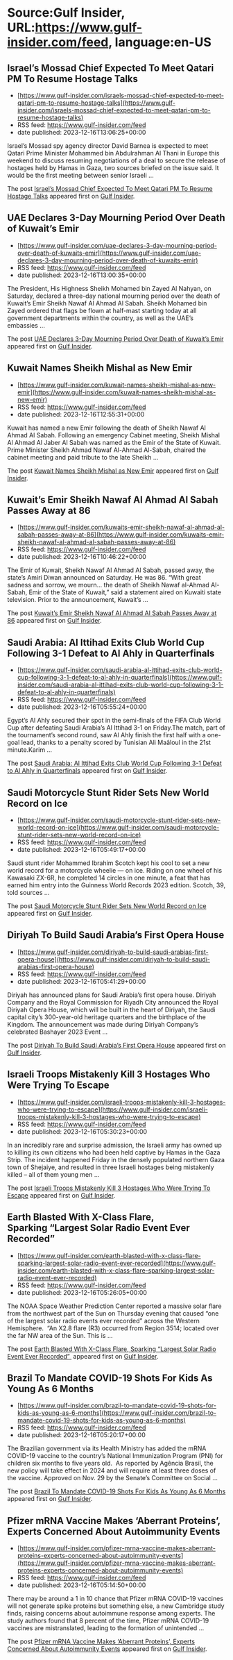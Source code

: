 # Source:Gulf Insider, URL:https://www.gulf-insider.com/feed, language:en-US

## Israel’s Mossad Chief Expected To Meet Qatari PM To Resume Hostage Talks
 - [https://www.gulf-insider.com/israels-mossad-chief-expected-to-meet-qatari-pm-to-resume-hostage-talks](https://www.gulf-insider.com/israels-mossad-chief-expected-to-meet-qatari-pm-to-resume-hostage-talks)
 - RSS feed: https://www.gulf-insider.com/feed
 - date published: 2023-12-16T13:06:25+00:00

<p>Israel&#8217;s Mossad spy agency director David Barnea is expected to meet Qatari Prime Minister Mohammed bin Abdulrahman Al Thani in Europe this weekend to discuss resuming negotiations of a deal to secure the release of hostages held by Hamas in Gaza, two sources briefed on the issue said. It would be the first meeting between senior Israeli &#8230;</p>
<p>The post <a href="https://www.gulf-insider.com/israels-mossad-chief-expected-to-meet-qatari-pm-to-resume-hostage-talks/">Israel’s Mossad Chief Expected To Meet Qatari PM To Resume Hostage Talks</a> appeared first on <a href="https://www.gulf-insider.com">Gulf Insider</a>.</p>

## UAE Declares 3-Day Mourning Period Over Death of Kuwait’s Emir
 - [https://www.gulf-insider.com/uae-declares-3-day-mourning-period-over-death-of-kuwaits-emir](https://www.gulf-insider.com/uae-declares-3-day-mourning-period-over-death-of-kuwaits-emir)
 - RSS feed: https://www.gulf-insider.com/feed
 - date published: 2023-12-16T13:00:35+00:00

<p>The President, His Highness Sheikh Mohamed bin Zayed Al Nahyan, on Saturday, declared a three-day national mourning period over the death of Kuwait&#8217;s Emir Sheikh Nawaf Al Ahmad Al Sabah. Sheikh Mohamed bin Zayed ordered that flags be flown at half-mast starting today at all government departments within the country, as well as the UAE&#8217;s embassies &#8230;</p>
<p>The post <a href="https://www.gulf-insider.com/uae-declares-3-day-mourning-period-over-death-of-kuwaits-emir/">UAE Declares 3-Day Mourning Period Over Death of Kuwait’s Emir</a> appeared first on <a href="https://www.gulf-insider.com">Gulf Insider</a>.</p>

## Kuwait Names Sheikh Mishal as New Emir
 - [https://www.gulf-insider.com/kuwait-names-sheikh-mishal-as-new-emir](https://www.gulf-insider.com/kuwait-names-sheikh-mishal-as-new-emir)
 - RSS feed: https://www.gulf-insider.com/feed
 - date published: 2023-12-16T12:55:31+00:00

<p>Kuwait has named a new Emir following the death of Sheikh Nawaf Al Ahmad Al Sabah. Following an emergency Cabinet meeting, Sheikh Mishal Al Ahmad Al Jaber Al Sabah was named as the Emir of the State of Kuwait. Prime Minister Sheikh Ahmad Nawaf Al-Ahmad Al-Sabah, chaired the cabinet meeting and paid tribute to the late Sheikh &#8230;</p>
<p>The post <a href="https://www.gulf-insider.com/kuwait-names-sheikh-mishal-as-new-emir/">Kuwait Names Sheikh Mishal as New Emir</a> appeared first on <a href="https://www.gulf-insider.com">Gulf Insider</a>.</p>

## Kuwait’s Emir Sheikh Nawaf Al Ahmad Al Sabah Passes Away at 86
 - [https://www.gulf-insider.com/kuwaits-emir-sheikh-nawaf-al-ahmad-al-sabah-passes-away-at-86](https://www.gulf-insider.com/kuwaits-emir-sheikh-nawaf-al-ahmad-al-sabah-passes-away-at-86)
 - RSS feed: https://www.gulf-insider.com/feed
 - date published: 2023-12-16T10:46:22+00:00

<p>The Emir of Kuwait, Sheikh Nawaf Al Ahmad Al Sabah, passed away, the state&#8217;s Amiri Diwan announced on Saturday. He was 86. &#8220;With great sadness and sorrow, we mourn&#8230; the death of Sheikh Nawaf al-Ahmad Al-Sabah, Emir of the State of Kuwait,&#8221; said a statement aired on Kuwaiti state television. Prior to the announcement, Kuwait&#8217;s &#8230;</p>
<p>The post <a href="https://www.gulf-insider.com/kuwaits-emir-sheikh-nawaf-al-ahmad-al-sabah-passes-away-at-86/">Kuwait’s Emir Sheikh Nawaf Al Ahmad Al Sabah Passes Away at 86</a> appeared first on <a href="https://www.gulf-insider.com">Gulf Insider</a>.</p>

## Saudi Arabia: Al Ittihad Exits Club World Cup Following 3-1 Defeat to Al Ahly in Quarterfinals
 - [https://www.gulf-insider.com/saudi-arabia-al-ittihad-exits-club-world-cup-following-3-1-defeat-to-al-ahly-in-quarterfinals](https://www.gulf-insider.com/saudi-arabia-al-ittihad-exits-club-world-cup-following-3-1-defeat-to-al-ahly-in-quarterfinals)
 - RSS feed: https://www.gulf-insider.com/feed
 - date published: 2023-12-16T05:55:24+00:00

<p>Egypt&#8217;s Al Ahly secured their spot in the semi-finals of the FIFA Club World Cup after defeating Saudi Arabia&#8217;s Al Ittihad 3-1 on Friday.The match, part of the tournament&#8217;s second round, saw Al Ahly finish the first half with a one-goal lead, thanks to a penalty scored by Tunisian Ali Maâloul in the 21st minute.Karim &#8230;</p>
<p>The post <a href="https://www.gulf-insider.com/saudi-arabia-al-ittihad-exits-club-world-cup-following-3-1-defeat-to-al-ahly-in-quarterfinals/">Saudi Arabia: Al Ittihad Exits Club World Cup Following 3-1 Defeat to Al Ahly in Quarterfinals</a> appeared first on <a href="https://www.gulf-insider.com">Gulf Insider</a>.</p>

## Saudi Motorcycle Stunt Rider Sets New World Record on Ice
 - [https://www.gulf-insider.com/saudi-motorcycle-stunt-rider-sets-new-world-record-on-ice](https://www.gulf-insider.com/saudi-motorcycle-stunt-rider-sets-new-world-record-on-ice)
 - RSS feed: https://www.gulf-insider.com/feed
 - date published: 2023-12-16T05:49:17+00:00

<p>Saudi stunt rider Mohammed Ibrahim Scotch kept his cool to set a new world record for a motorcycle wheelie — on ice. Riding on one wheel of his Kawasaki ZX-6R, he completed 14 circles in one minute, a feat that has earned him entry into the Guinness World Records 2023 edition. Scotch, 39, told sources &#8230;</p>
<p>The post <a href="https://www.gulf-insider.com/saudi-motorcycle-stunt-rider-sets-new-world-record-on-ice/">Saudi Motorcycle Stunt Rider Sets New World Record on Ice</a> appeared first on <a href="https://www.gulf-insider.com">Gulf Insider</a>.</p>

## Diriyah To Build Saudi Arabia’s First Opera House
 - [https://www.gulf-insider.com/diriyah-to-build-saudi-arabias-first-opera-house](https://www.gulf-insider.com/diriyah-to-build-saudi-arabias-first-opera-house)
 - RSS feed: https://www.gulf-insider.com/feed
 - date published: 2023-12-16T05:41:29+00:00

<p>Diriyah&#160;has announced plans for Saudi Arabia’s first opera house. Diriyah Company and the&#160;Royal Commission for Riyadh City&#160;announced the Royal Diriyah Opera House, which will be built in the heart of Diriyah, the Saudi capital city’s 300-year-old heritage quarters and the birthplace of the Kingdom. The announcement was made during Diriyah Company’s celebrated Bashayer 2023 Event &#8230;</p>
<p>The post <a href="https://www.gulf-insider.com/diriyah-to-build-saudi-arabias-first-opera-house/">Diriyah To Build Saudi Arabia’s First Opera House</a> appeared first on <a href="https://www.gulf-insider.com">Gulf Insider</a>.</p>

## Israeli Troops Mistakenly Kill 3 Hostages Who Were Trying To Escape
 - [https://www.gulf-insider.com/israeli-troops-mistakenly-kill-3-hostages-who-were-trying-to-escape](https://www.gulf-insider.com/israeli-troops-mistakenly-kill-3-hostages-who-were-trying-to-escape)
 - RSS feed: https://www.gulf-insider.com/feed
 - date published: 2023-12-16T05:30:23+00:00

<p>In an incredibly rare and surprise admission, the Israeli army has owned up to killing its own citizens who had been held captive by Hamas in the Gaza Strip. The incident happened Friday in the densely populated northern Gaza town of Shejaiye, and resulted in three Israeli hostages being mistakenly killed &#8211; all of them young men &#8230;</p>
<p>The post <a href="https://www.gulf-insider.com/israeli-troops-mistakenly-kill-3-hostages-who-were-trying-to-escape/">Israeli Troops Mistakenly Kill 3 Hostages Who Were Trying To Escape</a> appeared first on <a href="https://www.gulf-insider.com">Gulf Insider</a>.</p>

## Earth Blasted With X-Class Flare, Sparking “Largest Solar Radio Event Ever Recorded”
 - [https://www.gulf-insider.com/earth-blasted-with-x-class-flare-sparking-largest-solar-radio-event-ever-recorded](https://www.gulf-insider.com/earth-blasted-with-x-class-flare-sparking-largest-solar-radio-event-ever-recorded)
 - RSS feed: https://www.gulf-insider.com/feed
 - date published: 2023-12-16T05:26:05+00:00

<p>The NOAA Space Weather Prediction Center reported a massive solar flare from the northwest part of the Sun on Thursday evening that caused &#8220;one of the largest solar radio events ever recorded&#8221; across the Western Hemisphere.&#160; &#8220;An X2.8 flare (R3) occurred from Region 3514; located over the far NW area of the Sun. This is &#8230;</p>
<p>The post <a href="https://www.gulf-insider.com/earth-blasted-with-x-class-flare-sparking-largest-solar-radio-event-ever-recorded/">Earth Blasted With X-Class Flare, Sparking &#8220;Largest Solar Radio Event Ever Recorded&#8221; </a> appeared first on <a href="https://www.gulf-insider.com">Gulf Insider</a>.</p>

## Brazil To Mandate COVID-19 Shots For Kids As Young As 6 Months
 - [https://www.gulf-insider.com/brazil-to-mandate-covid-19-shots-for-kids-as-young-as-6-months](https://www.gulf-insider.com/brazil-to-mandate-covid-19-shots-for-kids-as-young-as-6-months)
 - RSS feed: https://www.gulf-insider.com/feed
 - date published: 2023-12-16T05:20:17+00:00

<p>The Brazilian government via its Health Ministry has added the mRNA COVID-19 vaccine to the country&#8217;s National Immunization Program (PNI) for children six months to five years old.  As reported by Agência Brasil, the new policy will take effect in 2024 and will require at least three doses of the vaccine. Approved on Nov. 29 by the Senate&#8217;s Committee on Social &#8230;</p>
<p>The post <a href="https://www.gulf-insider.com/brazil-to-mandate-covid-19-shots-for-kids-as-young-as-6-months/">Brazil To Mandate COVID-19 Shots For Kids As Young As 6 Months</a> appeared first on <a href="https://www.gulf-insider.com">Gulf Insider</a>.</p>

## Pfizer mRNA Vaccine Makes ‘Aberrant Proteins’, Experts Concerned About Autoimmunity Events
 - [https://www.gulf-insider.com/pfizer-mrna-vaccine-makes-aberrant-proteins-experts-concerned-about-autoimmunity-events](https://www.gulf-insider.com/pfizer-mrna-vaccine-makes-aberrant-proteins-experts-concerned-about-autoimmunity-events)
 - RSS feed: https://www.gulf-insider.com/feed
 - date published: 2023-12-16T05:14:50+00:00

<p>There may be around a 1 in 10 chance that Pfizer mRNA COVID-19 vaccines will not generate spike proteins but something else, a new Cambridge study finds, raising concerns about autoimmune response among experts. The study authors found that 8 percent of the time, Pfizer mRNA COVID-19 vaccines are mistranslated, leading to the formation of unintended &#8230;</p>
<p>The post <a href="https://www.gulf-insider.com/pfizer-mrna-vaccine-makes-aberrant-proteins-experts-concerned-about-autoimmunity-events/">Pfizer mRNA Vaccine Makes &#8216;Aberrant Proteins&#8217;, Experts Concerned About Autoimmunity Events</a> appeared first on <a href="https://www.gulf-insider.com">Gulf Insider</a>.</p>

